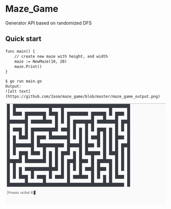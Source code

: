 # Maze_Game 
Generator API based on randomized DFS

## Quick start
```Golang
func main() {
    // create new maze with height, and width
	maze := NewMaze(10, 20)
	maze.Print()
}
```
``` Console
$ go run main.go
Output: 
![alt text](https://github.com/2asm/maze_game/blob/master/maze_game_output.png)
``` 
![alt text](https://github.com/2asm/maze_game/blob/master/maze_game_output.png)
